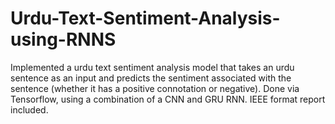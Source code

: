 # Urdu-Text-Sentiment-Analysis-using-RNNS
Implemented a urdu text sentiment analysis model that takes an urdu sentence as an input and predicts the sentiment associated with the sentence (whether it has a positive connotation or negative). Done via Tensorflow, using a combination of a CNN and GRU RNN. IEEE format report included.
